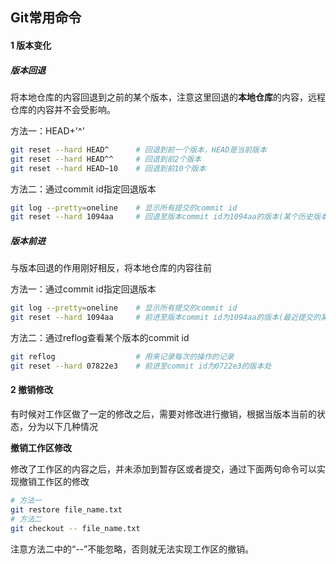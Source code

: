 ## Git常用命令

#### 1 版本变化

##### 版本回退

将本地仓库的内容回退到之前的某个版本，注意这里回退的**本地仓库**的内容，远程仓库的内容并不会受影响。

方法一：HEAD+'^'

```bash
git reset --hard HEAD^ 		# 回退到前一个版本，HEAD是当前版本
git reset --hard HEAD^^ 	# 回退到前2个版本
git reset --hard HEAD~10 	# 回退到前10个版本
```

方法二：通过commit id指定回退版本

```bash
git log --pretty=oneline	# 显示所有提交的commit id
git reset --hard 1094aa		# 回退至版本commit id为1094aa的版本(某个历史版本)
```

##### 版本前进

与版本回退的作用刚好相反，将本地仓库的内容往前

方法一：通过commit id指定回退版本

```bash
git log --pretty=oneline	# 显示所有提交的commit id
git reset --hard 1094aa		# 前进至版本commit id为1094aa的版本(最近提交的某个版本)
```

方法二：通过reflog查看某个版本的commit id

```bash
git reflog					# 用来记录每次的操作的记录
git reset --hard 07822e3	# 前进至commit id为0722e3的版本处
```

#### 2 撤销修改

有时候对工作区做了一定的修改之后，需要对修改进行撤销，根据当版本当前的状态，分为以下几种情况

**撤销工作区修改**

修改了工作区的内容之后，并未添加到暂存区或者提交，通过下面两句命令可以实现撤销工作区的修改

```bash
# 方法一
git restore file_name.txt
# 方法二
git checkout -- file_name.txt
```

注意方法二中的“--”不能忽略，否则就无法实现工作区的撤销。

